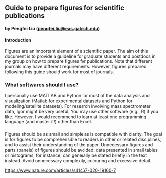 ## Guide to prepare figures for scientific publications
#### by Pengfei Liu (pengfei.liu@eas.gatech.edu)

#### Introduction
Figures are an important element of a scientific paper. The aim of this document is to provide a guideline for graduate students and postdocs in my group on how to prepare figures for publications. Note that different journals may have different requirements. However, figures prepared following this guide should work for most of journals.

### What softwares should I use?

I personally use MATLAB and Python for most of the data analysis and visualization (Matlab for experimental datasets and Python for modeling/satellite datasets). For research involving mass spectrometer data, Igor might be very useful. You may use other software (e.g., R) if you like. However, I would recommend to learn at least one programming language (and master it!) other than Excel.

### 

Figures should be as small and simple as is compatible with clarity. The goal is for figures to be comprehensible to readers in other or related disciplines, and to assist their understanding of the paper. Unnecessary figures and parts (panels) of figures should be avoided: data presented in small tables or histograms, for instance, can generally be stated briefly in the text instead. Avoid unnecessary complexity, colouring and excessive detail.


https://www.nature.com/articles/s41467-020-19160-7
